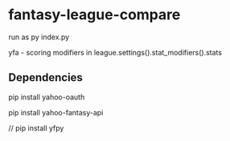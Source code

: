 # fantasy-league-compare

run as py index.py

yfa - scoring modifiers in league.settings().stat_modifiers().stats


## Dependencies
pip install yahoo-oauth

pip install yahoo-fantasy-api

// pip install yfpy